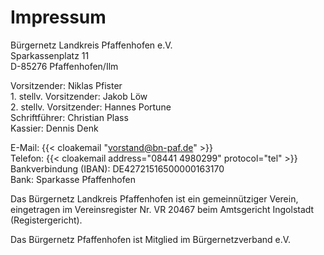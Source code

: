 # Impressum

Bürgernetz Landkreis Pfaffenhofen e.V.  
Sparkassenplatz 11  
D-85276 Pfaffenhofen/Ilm

Vorsitzender: Niklas Pfister  
1\. stellv. Vorsitzender: Jakob Löw  
2\. stellv. Vorsitzender: Hannes Portune  
Schriftführer: Christian Plass  
Kassier: Dennis Denk

E-Mail: {{< cloakemail "vorstand@bn-paf.de" >}}  
Telefon: {{< cloakemail address="08441 4980299" protocol="tel" >}}  
Bankverbindung (IBAN): DE42721516500000163170  
Bank: Sparkasse Pfaffenhofen

Das Bürgernetz Landkreis Pfaffenhofen ist ein gemeinnütziger Verein, eingetragen im Vereinsregister Nr. VR 20467 
beim Amtsgericht Ingolstadt (Registergericht).

Das Bürgernetz Pfaffenhofen ist Mitglied im Bürgernetzverband e.V.
